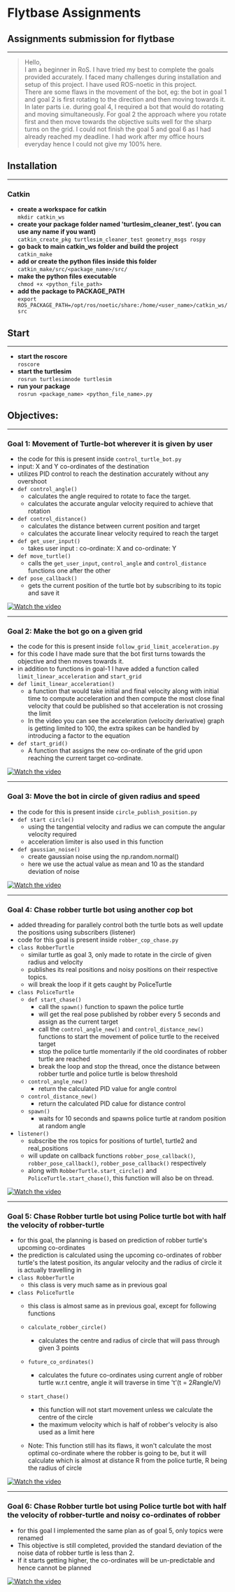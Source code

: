 # Flytbase Assignments

## Assignments submission for flytbase

---

> Hello,  
I am a beginner in RoS. I have tried my best to complete the goals provided accurately. I faced many challenges during installation and setup of this project.
I have used ROS-noetic in this project.  
    There are some flaws in the movement of the bot, eg: the bot in goal 1 and goal 2 is first rotating to the direction and then moving towards it.
In later parts i.e. during goal 4, I required a bot that would do rotating and moving simultaneously.
For goal 2 the approach where you rotate first and then move towards the objective suits well for the sharp turns on the grid.
I could not finish the goal 5 and goal 6 as I had already reached my deadline. I had work after my office hours everyday hence I could not give my 100% here.

## Installation

---
### Catkin

- **create a workspace for catkin**  
 `mkdir catkin_ws`
- **create your package folder named 'turtlesim_cleaner_test'. (you can use any name if you want)**  
`catkin_create_pkg turtlesim_cleaner_test geometry_msgs rospy`
- **go back to main catkin_ws folder and build the project**  
`catkin_make`
- **add or create the python files inside this folder**  
`catkin_make/src/<package_name>/src/`
- **make the python files executable**  
`chmod +x <python_file_path>`
- **add the package to PACKAGE_PATH**  
`export ROS_PACKAGE_PATH=/opt/ros/noetic/share:/home/<user_name>/catkin_ws/src`

## Start

---
- **start the roscore**  
 `roscore`
- **start the turtlesim**  
`rosrun turtlesimnode turtlesim`  
- **run your package**  
`rosrun <package_name> <python_file_name>.py`  

## Objectives: 

---
### Goal 1: Movement of Turtle-bot wherever it is given by user
- the code for this is present inside `control_turtle_bot.py`
- input: X and Y co-ordinates of the destination
- utilizes PID control to reach the destination accurately without any overshoot
- `def control_angle()`
  - calculates the angle required to rotate to face the target.
  - calculates the accurate angular velocity required to achieve that rotation
- `def control_distance()`
  - calculates the distance between current position and target
  - calculates the accurate linear velocity required to reach the target
- `def get_user_input()`
  - takes user input : co-ordinate: X and co-ordinate: Y
- `def move_turtle()`
  - calls the `get_user_input`, `control_angle` and `control_distance` functions one after the other
- `def pose_callback()`
  - gets the current position of the turtle bot by subscribing to its topic and save it
  
[![Watch the video](videos/goal_1_control_turtle.gif)](videos/goal_1_control_turtle.gif)

---
### Goal 2: Make the bot go on a given grid
- the code for this is present inside `follow_grid_limit_acceleration.py`
- for this code I have made sure that the bot first turns towards the objective and then moves towards it.
- in addition to functions in goal-1 I have added a function called `limit_linear_acceleration` and `start_grid`
- `def limit_linear_acceleration()`
  - a function that would take initial and final velocity along with initial time to compute acceleration and then compute the most close final velocity that could be published so that acceleration is not crossing the limit
  - In the video you can see the acceleration (velocity derivative) graph is getting limited to 100, the extra spikes can be handled by introducing a factor to the equation
- `def start_grid()`
  - A function that assigns the new co-ordinate of the grid upon reaching the current target co-ordinate.

[![Watch the video](videos/goal_2_follow_grid_with_limit_on_acceleration.gif)](videos/goal_2_follow_grid_with_limit_on_acceleration.gif)

---
### Goal 3: Move the bot in circle of given radius and speed
- the code for this is present inside `circle_publish_position.py`
- `def start circle()`
  - using the tangential velocity and radius we can compute the angular velocity required
  - acceleration limiter is also used in this function
- `def gaussian_noise()`
  - create gaussian noise using the np.random.normal()
  - here we use the actual value as mean and 10 as the standard deviation of noise

[![Watch the video](videos/goal_3_circular_path_publish_pose_and_noise.gif)](videos/goal_3_circular_path_publish_pose_and_noise.gif)

---
### Goal 4: Chase robber turtle bot using another cop bot
- added threading for parallely control both the turtle bots as well update the positions using subscribers (listener)
- code for this goal is present inside `robber_cop_chase.py`
- `class RobberTurtle`
  - similar turtle as goal 3, only made to rotate in the circle of given radius and velocity
  - publishes its real positions and noisy positions on their respective topics.
  - will break the loop if it gets caught by PoliceTurtle
- `class PoliceTurtle`
  - `def start_chase()`
    - call the `spawn()` function to spawn the police turtle
    - will get the real pose published by robber every 5 seconds and assign as the current target
    - call the `control_angle_new()` and `control_distance_new()` functions to start the movement of police turtle to the received target
    - stop the police turtle momentarily if the old coordinates of robber turtle are reached
    - break the loop and stop the thread, once the distance between robber turtle and police turtle is below threshold
  - `control_angle_new()`
    - return the calculated PID value for angle control
  - `control_distance_new()`
    - return the calculated PID calue for distance control
  - `spawn()`
    - waits for 10 seconds and spawns police turtle at random position at random angle
- `listener()`
  - subscribe the ros topics for positions of turtle1, turtle2 and real_positions
  - will update on callback functions `robber_pose_callback()`, `robber_pose_callback()`, `robber_pose_callback()` respectively
  - along with `RobberTurtle.start_circle()` and `PoliceTurtle.start_chase()`, this function will also be on thread.

[![Watch the video](videos/goal_4_robber_cop_chase.gif)](videos/goal_4_robber_cop_chase.gif)

---
### Goal 5: Chase Robber turtle bot using Police turtle bot with half the velocity of robber-turtle
- for this goal, the planning is based on prediction of robber turtle's upcoming co-ordinates
- the prediction is calculated using the upcoming co-ordinates of robber turtle's the latest position, its angular velocity and the radius of circle it is actually travelling in
- `class RobberTurtle`
  - this class is very much same as in previous goal
- `class PoliceTurtle`
  - this class is almost same as in previous goal, except for following functions
  - `calculate_robber_circle()`
    - calculates the centre and radius of circle that will pass through given 3 points
  - `future_co_ordinates()`
    - calculates the future co-ordinates using current angle of robber turtle w.r.t centre, angle it will traverse in time 't'(t = 2*R*angle/V)
  - `start_chase()`
    - this function will not start movement unless we calculate the centre of the circle
    - the maximum velocity which is half of robber's velocity is also used as a limit here
  
  - Note: This function still has its flaws, it won't calculate the most optimal co-ordinate where the robber is 
going to be, but it will calculate which is almost at distance R from the police turtle, R being the radius of circle

[![Watch the video](videos/goal_5_robber_slow_cop_planned_chase.gif)](videos/goal_5_robber_slow_cop_planned_chase.gif)

---
### Goal 6: Chase Robber turtle bot using Police turtle bot with half the velocity of robber-turtle and noisy co-ordinates of robber
- for this goal I implemented the same plan as of goal 5, only topics were renamed
- This objective is still completed, provided the standard deviation of the noise data of robber turtle is less than 2.
- If it starts getting higher, the co-ordinates will be un-predictable and hence cannot be planned

[![Watch the video](videos/goal_6_chase_noisy.gif)](videos/goal_6_chase_noisy.gif)


